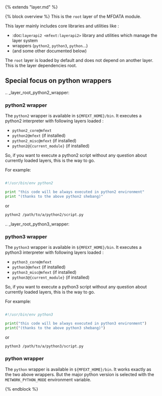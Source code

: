 {% extends "layer.md" %}

{% block overview %}
This is the `root` layer of the MFDATA module.

This layer mainly includes core libraries and utilities like :

- :doc:`layerapi2 <mfext:layerapi2>` library and utilities which manage the layer system
- wrappers (`python2`, `python3`, `python`...)
- (and some other documented below)

The `root` layer is loaded by default and does not depend on another layer. This
is the layer dependencies root.

## Special focus on python wrappers

.. _layer_root_python2_wrapper:

### python2 wrapper

The `python2` wrapper is available in `${MFEXT_HOME}/bin`. It executes
a python2 interpreter with following layers loaded :

- `python2_core@mfext`
- `python2@mfext` (if installed)
- `python2_misc@mfext` (if installed)
- `python2@{current_module}` (if installed)

So, if you want to execute a python2 script without any question about currently
loaded layers, this is the way to go.

For example:

```python

#!/usr/bin/env python2

print "this code will be always executed in python2 environment"
print "(thanks to the above python2 shebang)"
```

or

```bash
python2 /path/to/a/python2/script.py
```

.. _layer_root_python3_wrapper:

### python3 wrapper

The `python3` wrapper is available in `${MFEXT_HOME}/bin`. It executes
a python3 interpreter with following layers loaded :

- `python3_core@mfext`
- `python3@mfext` (if installed)
- `python3_misc@mfext` (if installed)
- `python3@{current_module}` (if installed)

So, if you want to execute a python3 script without any question about currently
loaded layers, this is the way to go.

For example:

```python

#!/usr/bin/env python3

print("this code will be always executed in python3 environment")
print("(thanks to the above python3 shebang)")
```

or

```bash
python3 /path/to/a/python3/script.py
```

### python wrapper

The `python` wrapper is available in `${MFEXT_HOME}/bin`. It works exactly
as the two above wrappers. But the major python version is selected with
the `METWORK_PYTHON_MODE` environment variable.

{% endblock %}
